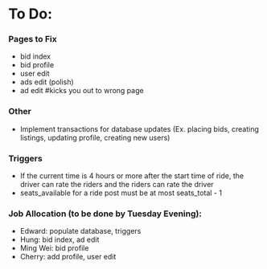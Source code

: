 # To Do:

### Pages to Fix
- bid index
- bid profile
- user edit
- ads edit (polish)
- ad edit #kicks you out to wrong page

### Other
- Implement transactions for database updates (Ex. placing bids, creating listings, updating profile, creating new users)

### Triggers
- If the current time is 4 hours or more after the start time of ride, the driver can rate the riders and the riders can rate the driver
- seats_available for a ride post must be at most seats_total - 1


### Job Allocation (to be done by Tuesday Evening):
- Edward: populate database, triggers
- Hung: bid index, ad edit
- Ming Wei:  bid profile
- Cherry: add profile, user edit